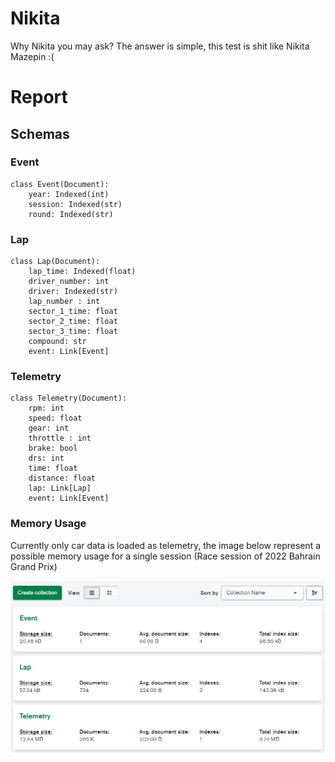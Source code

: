 # Nikita

 Why Nikita you may ask? The answer is simple, this test is shit like Nikita Mazepin :(

# Report

## Schemas
### Event
```
class Event(Document):
    year: Indexed(int)
    session: Indexed(str)
    round: Indexed(str)
```
### Lap
```
class Lap(Document):
    lap_time: Indexed(float)
    driver_number: int
    driver: Indexed(str)
    lap_number : int
    sector_1_time: float
    sector_2_time: float
    sector_3_time: float
    compound: str
    event: Link[Event]
```
### Telemetry
```
class Telemetry(Document):
    rpm: int
    speed: float
    gear: int
    throttle : int
    brake: bool
    drs: int
    time: float
    distance: float
    lap: Link[Lap]
    event: Link[Event]
```
### Memory Usage
Currently only car data is loaded as telemetry, the image below represent a possible memory usage for a single session (Race session of 2022 Bahrain Grand Prix)

![report](images/report.jpg)
